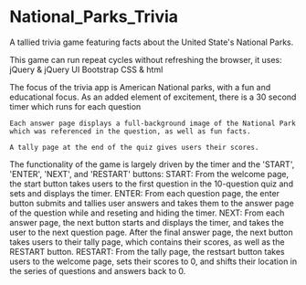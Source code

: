 # National_Parks_Trivia
A tallied trivia game featuring facts about the United State's National Parks.


This game can run repeat cycles without refreshing the browser, it uses:
    jQuery & jQuery UI
    Bootstrap
    CSS & html


The focus of the trivia app is American National parks, with a fun and educational focus. 
    As an added element of excitement, there is a 30 second timer which runs for each question

    Each answer page displays a full-background image of the National Park which was referenced in the question, as well as fun facts.
    
    A tally page at the end of the quiz gives users their scores.


The functionality of the game is largely driven by the timer and the 'START', 'ENTER', 'NEXT', and 'RESTART' buttons:
    START:
        From the welcome page, the start button takes users to the first question in the 10-question quiz and sets and displays the timer.
    ENTER:
        From each question page, the enter button submits and tallies user answers and takes them to the answer page of the question while and reseting and hiding the timer.
    NEXT:
        From each answer page, the next button starts and displays the timer, and takes the user to the next question page.
            After the final answer page, the next button takes users to their tally page, which contains their scores, as well as the RESTART button.
    RESTART: 
        From the tally page, the restsart button takes users to the welcome page, sets their scores to 0, and shifts their location in the series of questions and answers back to 0.

